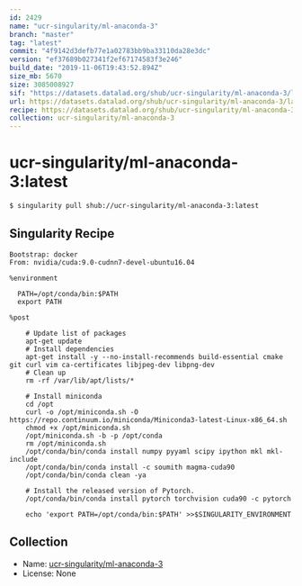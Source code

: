 ```yaml
---
id: 2429
name: "ucr-singularity/ml-anaconda-3"
branch: "master"
tag: "latest"
commit: "4f9142d3defb77e1a02783bb9ba33110da28e3dc"
version: "ef37689b027341f2ef67174583f3e246"
build_date: "2019-11-06T19:43:52.894Z"
size_mb: 5670
size: 3085008927
sif: "https://datasets.datalad.org/shub/ucr-singularity/ml-anaconda-3/latest/2019-11-06-4f9142d3-ef37689b/ef37689b027341f2ef67174583f3e246.simg"
url: https://datasets.datalad.org/shub/ucr-singularity/ml-anaconda-3/latest/2019-11-06-4f9142d3-ef37689b/
recipe: https://datasets.datalad.org/shub/ucr-singularity/ml-anaconda-3/latest/2019-11-06-4f9142d3-ef37689b/Singularity
collection: ucr-singularity/ml-anaconda-3
---
```


# ucr-singularity/ml-anaconda-3:latest

```bash
$ singularity pull shub://ucr-singularity/ml-anaconda-3:latest
```

## Singularity Recipe

```singularity
Bootstrap: docker
From: nvidia/cuda:9.0-cudnn7-devel-ubuntu16.04

%environment

  PATH=/opt/conda/bin:$PATH
  export PATH
  
%post
  
    # Update list of packages
    apt-get update
    # Install dependencies
    apt-get install -y --no-install-recommends build-essential cmake git curl vim ca-certificates libjpeg-dev libpng-dev
    # Clean up
    rm -rf /var/lib/apt/lists/*
    
    # Install miniconda
    cd /opt
    curl -o /opt/miniconda.sh -O  https://repo.continuum.io/miniconda/Miniconda3-latest-Linux-x86_64.sh
    chmod +x /opt/miniconda.sh
    /opt/miniconda.sh -b -p /opt/conda 
    rm /opt/miniconda.sh
    /opt/conda/bin/conda install numpy pyyaml scipy ipython mkl mkl-include
    /opt/conda/bin/conda install -c soumith magma-cuda90
    /opt/conda/bin/conda clean -ya
    
    # Install the released version of Pytorch.
    /opt/conda/bin/conda install pytorch torchvision cuda90 -c pytorch

    echo 'export PATH=/opt/conda/bin:$PATH' >>$SINGULARITY_ENVIRONMENT
```

## Collection

 - Name: [ucr-singularity/ml-anaconda-3](https://github.com/ucr-singularity/ml-anaconda-3)
 - License: None

